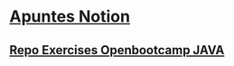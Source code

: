 # [Apuntes Notion](https://jaumevibu.notion.site/Java-Spike-Apuntes-Java-5fc61fde8b29403187c842c9e49a31ed)

## [Repo Exercises Openbootcamp JAVA ](https://github.com/JaumeViBu/openBootcamp/tree/master/java)
